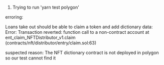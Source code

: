 1. Trying to run 'yarn test polygon'

erroring:

Loans
take out
should be able to claim a token and add dictionary data:
Error: Transaction reverted: function call to a non-contract account
at ent_claim_NFTDistributor_v1.claim (contracts/nft/distributor/entry/claim.sol:63)

suspected reason:
The NFT dictionary contract is not deployed in polygon so our test cannot find it
